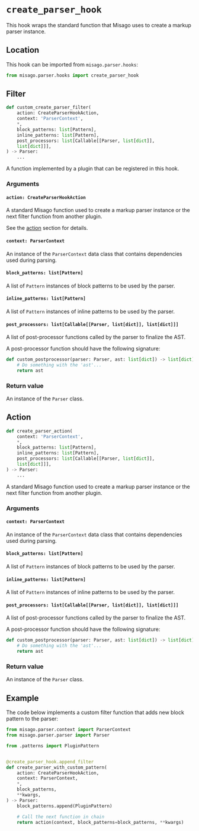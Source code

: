 # `create_parser_hook`

This hook wraps the standard function that Misago uses to create a markup parser instance.


## Location

This hook can be imported from `misago.parser.hooks`:

```python
from misago.parser.hooks import create_parser_hook
```


## Filter

```python
def custom_create_parser_filter(
    action: CreateParserHookAction,
    context: 'ParserContext',
    *,
    block_patterns: list[Pattern],
    inline_patterns: list[Pattern],
    post_processors: list[Callable[[Parser, list[dict]],
    list[dict]]],
) -> Parser:
    ...
```

A function implemented by a plugin that can be registered in this hook.


### Arguments

#### `action: CreateParserHookAction`

A standard Misago function used to create a markup parser instance or the next filter function from another plugin.

See the [action](#action) section for details.


#### `context: ParserContext`

An instance of the `ParserContext` data class that contains dependencies used during parsing.


#### `block_patterns: list[Pattern]`

A list of `Pattern` instances of block patterns to be used by the parser.


#### `inline_patterns: list[Pattern]`

A list of `Pattern` instances of inline patterns to be used by the parser.


#### `post_processors: list[Callable[[Parser, list[dict]], list[dict]]]`

A list of post-processor functions called by the parser to finalize the AST.

A post-processor function should have the following signature:

```python
def custom_postprocessor(parser: Parser, ast: list[dict]) -> list[dict]:
    # Do something with the 'ast'...
    return ast
```


### Return value

An instance of the `Parser` class.


## Action

```python
def create_parser_action(
    context: 'ParserContext',
    *,
    block_patterns: list[Pattern],
    inline_patterns: list[Pattern],
    post_processors: list[Callable[[Parser, list[dict]],
    list[dict]]],
) -> Parser:
    ...
```

A standard Misago function used to create a markup parser instance or the next filter function from another plugin.


### Arguments

#### `context: ParserContext`

An instance of the `ParserContext` data class that contains dependencies used during parsing.


#### `block_patterns: list[Pattern]`

A list of `Pattern` instances of block patterns to be used by the parser.


#### `inline_patterns: list[Pattern]`

A list of `Pattern` instances of inline patterns to be used by the parser.


#### `post_processors: list[Callable[[Parser, list[dict]], list[dict]]]`

A list of post-processor functions called by the parser to finalize the AST.

A post-processor function should have the following signature:

```python
def custom_postprocessor(parser: Parser, ast: list[dict]) -> list[dict]:
    # Do something with the 'ast'...
    return ast
```


### Return value

An instance of the `Parser` class.


## Example

The code below implements a custom filter function that adds new block pattern to the parser:

```python
from misago.parser.context import ParserContext
from misago.parser.parser import Parser

from .patterns import PluginPattern


@create_parser_hook.append_filter
def create_parser_with_custom_pattern(
    action: CreateParserHookAction,
    context: ParserContext,
    *,
    block_patterns,
    **kwargs,
) -> Parser:
    block_patterns.append(PluginPattern)

    # Call the next function in chain
    return action(context, block_patterns=block_patterns, **kwargs)
```